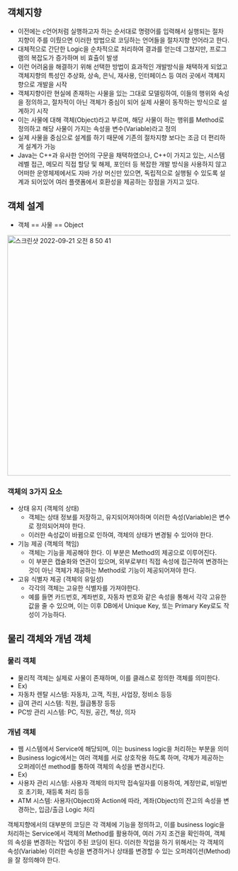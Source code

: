 ## 객체지향
- 이전에는 c언어처럼 실행하고자 하는 순서대로 명령어를 입력해서 실행되는 절차 지향이 주를 이뤘으면 이러한 방법으로 코딩하는 언어들을 절차지향 언어라고 한다.
- 대체적으로 간단한 Logic을 순차적으로 처리하여 결과를 얻는데 그쳤지만, 프로그램의 복잡도가 증가하며 비 효츌이 발생
- 이런 어려움을 해결하기 위해 선택한 방법이 효과적인 개발방식을 채택하게 되었고 객체지향의 특성인 추상화, 상속, 은닉, 재사용, 인터페이스 등 여러 곳에서 객체지향으로 개발을 시작
- 객체지향이란 현실에 존재하는 사물을 있는 그대로 모델링하여, 이들의 행위와 속성을 정의하고, 절차적이 아닌 객체가 중심이 되어 실제 사물이 동작하는 방식으로 설계하기 시작
- 이는 사물에 대해 객체(Object)라고 부르며, 해당 사물이 하는 행위를 Method로 정의하고 해당 사물이 가지는 속성을 변수(Variable)라고 정의
- 실제 사물을 중심으로 설계를 하기 때문에 기존의 절차지향 보다는 조금 더 편리하게 설계가 가능
- Java는 C++과 유사한 언어의 구문을 채택하였으나, C++이 가지고 있는, 시스템 레벨 접근, 메모리 직접 할당 및 해제, 포인터 등 복잡한 개발 방식을 사용하지 않고 어떠한 운영체제에서도 자바 가상 머신만 있으면, 독립적으로 실행될 수 있도록 설계과 되어있어 여러 플랫폼에서 호환성을 제공하는 장점을 가지고 있다.

## 객체 설계
- 객체 == 사물 == Object
<img width="543" alt="스크린샷 2022-09-21 오전 8 50 41" src="https://user-images.githubusercontent.com/75515697/191384471-338177aa-d26c-42cf-a2d1-234325a773b5.png">

### 객체의 3가지 요소
- 상태 유지 (객체의 상태)
  - 객체는 상태 정보를 저장하고, 유지되어져야하며 이러한 속성(Variable)은 변수로 정의되어져야 한다.
  - 이러한 속성값이 바뀜으로 인하여, 객체의 상태가 변경될 수 있어야 한다.
- 기능 제공 (객체의 책임)
  - 객체는 기능을 제공해야 한다. 이 부분은 Method의 제공으로 이루어진다.
  - 이 부분은 캡슐화와 연관이 있으며, 외부로부터 직접 속성에 접근하여 변경하는 것이 아닌 객체가 제공하는 Method로 기능이 제공되어져야 한다.
- 고유 식별자 제공 (객체의 유일성)
  - 각각의 객체는 고유한 식별자를 가져야한다.
  - 예를 들면 카드번호, 계좌번호, 자동차 번호와 같은 속성을 통해서 각각 고유한 값을 줄 수 있으며, 이는 이후 DB에서 Unique Key, 또는 Primary Key로도 작성이 가능하다.

## 물리 객체와 개념 객체
### 물리 객체
- 물리적 객체는 실제로 사물이 존재하며, 이를 클래스로 정의한 객체를 의미한다.
- Ex) 
- 자동차 렌탈 시스템: 자동차, 고객, 직원, 사업장, 정비소 등등
- 급여 관리 시스템: 직원, 월급통장 등등
- PC방 관리 시스템: PC, 직원, 공간, 책상, 의자

### 개념 객체
- 웹 시스템에서 Service에 해당되며, 이는 business logic을 처리하는 부분을 의미
- Business logic에서는 여러 객체를 서로 상호작용 하도록 하며, 갹체가 제공하는 오퍼레이션 method를 통하여 객체의 속성을 변경시킨다.
- Ex)
- 사용자 관리 시스템: 사용자 객체의 마지막 접속일자를 이용하여, 계정만료, 비밀번호 초기화, 재등록 처리 등등
- ATM 시스템: 사용자(Object)와 Action에 따라, 계좌(Object)의 잔고의 속성을 변경하는, 입금/출금 Logic 처리

객체지향에서의 대부분의 코딩은 각 객체에 기능을 정의하고, 이를 business logic을 처리하는 Service에서 객체의 Method를 활용하여, 여러 가지 조건을 확인하여, 객체의 속성을 변경하는 작업이 주된 코딩이 된다.
이러한 작업을 하기 위해서는 각 객체의 속성(Variable) 이러한 속성을 변경하거나 상태를 변경할 수 있는 오퍼레이션(Method)을 잘 정의해야 한다.
